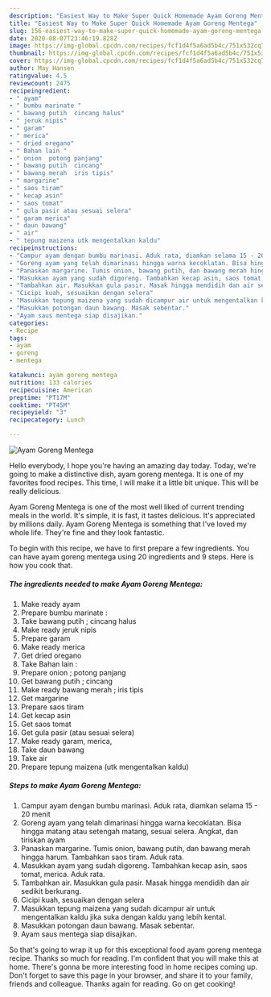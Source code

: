 ```yaml
---
description: "Easiest Way to Make Super Quick Homemade Ayam Goreng Mentega"
title: "Easiest Way to Make Super Quick Homemade Ayam Goreng Mentega"
slug: 156-easiest-way-to-make-super-quick-homemade-ayam-goreng-mentega
date: 2020-08-07T23:46:19.828Z
image: https://img-global.cpcdn.com/recipes/fcf1d4f5a6ad5b4c/751x532cq70/ayam-goreng-mentega-foto-resep-utama.jpg
thumbnail: https://img-global.cpcdn.com/recipes/fcf1d4f5a6ad5b4c/751x532cq70/ayam-goreng-mentega-foto-resep-utama.jpg
cover: https://img-global.cpcdn.com/recipes/fcf1d4f5a6ad5b4c/751x532cq70/ayam-goreng-mentega-foto-resep-utama.jpg
author: May Hansen
ratingvalue: 4.5
reviewcount: 2475
recipeingredient:
- " ayam"
- " bumbu marinate "
- " bawang putih  cincang halus"
- " jeruk nipis"
- " garam"
- " merica"
- " dried oregano"
- " Bahan lain "
- " onion  potong panjang"
- " bawang putih  cincang"
- " bawang merah  iris tipis"
- " margarine"
- " saos tiram"
- " kecap asin"
- " saos tomat"
- " gula pasir atau sesuai selera"
- " garam merica"
- " daun bawang"
- " air"
- " tepung maizena utk mengentalkan kaldu"
recipeinstructions:
- "Campur ayam dengan bumbu marinasi. Aduk rata, diamkan selama 15 - 20 menit"
- "Goreng ayam yang telah dimarinasi hingga warna kecoklatan. Bisa hingga matang atau setengah matang, sesuai selera. Angkat, dan tiriskan ayam"
- "Panaskan margarine. Tumis onion, bawang putih, dan bawang merah hingga harum. Tambahkan saos tiram. Aduk rata."
- "Masukkan ayam yang sudah digoreng. Tambahkan kecap asin, saos tomat, merica. Aduk rata."
- "Tambahkan air. Masukkan gula pasir. Masak hingga mendidih dan air sedikit berkurang."
- "Cicipi kuah, sesuaikan dengan selera"
- "Masukkan tepung maizena yang sudah dicampur air untuk mengentalkan kaldu jika suka dengan kaldu yang lebih kental."
- "Masukkan potongan daun bawang. Masak sebentar."
- "Ayam saus mentega siap disajikan."
categories:
- Recipe
tags:
- ayam
- goreng
- mentega

katakunci: ayam goreng mentega 
nutrition: 133 calories
recipecuisine: American
preptime: "PT17M"
cooktime: "PT45M"
recipeyield: "3"
recipecategory: Lunch

---
```



![Ayam Goreng Mentega](https://img-global.cpcdn.com/recipes/fcf1d4f5a6ad5b4c/751x532cq70/ayam-goreng-mentega-foto-resep-utama.jpg)

Hello everybody, I hope you're having an amazing day today. Today, we're going to make a distinctive dish, ayam goreng mentega. It is one of my favorites food recipes. This time, I will make it a little bit unique. This will be really delicious.

Ayam Goreng Mentega is one of the most well liked of current trending meals in the world. It's simple, it is fast, it tastes delicious. It's appreciated by millions daily. Ayam Goreng Mentega is something that I've loved my whole life. They're fine and they look fantastic.




To begin with this recipe, we have to first prepare a few ingredients. You can have ayam goreng mentega using 20 ingredients and 9 steps. Here is how you cook that.

<!--inarticleads1-->

##### The ingredients needed to make Ayam Goreng Mentega:

1. Make ready  ayam
1. Prepare  bumbu marinate :
1. Take  bawang putih ; cincang halus
1. Make ready  jeruk nipis
1. Prepare  garam
1. Make ready  merica
1. Get  dried oregano
1. Take  Bahan lain :
1. Prepare  onion ; potong panjang
1. Get  bawang putih ; cincang
1. Make ready  bawang merah ; iris tipis
1. Get  margarine
1. Prepare  saos tiram
1. Get  kecap asin
1. Get  saos tomat
1. Get  gula pasir (atau sesuai selera)
1. Make ready  garam, merica,
1. Take  daun bawang
1. Take  air
1. Prepare  tepung maizena (utk mengentalkan kaldu)




<!--inarticleads2-->

##### Steps to make Ayam Goreng Mentega:

1. Campur ayam dengan bumbu marinasi. Aduk rata, diamkan selama 15 - 20 menit
1. Goreng ayam yang telah dimarinasi hingga warna kecoklatan. Bisa hingga matang atau setengah matang, sesuai selera. Angkat, dan tiriskan ayam
1. Panaskan margarine. Tumis onion, bawang putih, dan bawang merah hingga harum. Tambahkan saos tiram. Aduk rata.
1. Masukkan ayam yang sudah digoreng. Tambahkan kecap asin, saos tomat, merica. Aduk rata.
1. Tambahkan air. Masukkan gula pasir. Masak hingga mendidih dan air sedikit berkurang.
1. Cicipi kuah, sesuaikan dengan selera
1. Masukkan tepung maizena yang sudah dicampur air untuk mengentalkan kaldu jika suka dengan kaldu yang lebih kental.
1. Masukkan potongan daun bawang. Masak sebentar.
1. Ayam saus mentega siap disajikan.




So that's going to wrap it up for this exceptional food ayam goreng mentega recipe. Thanks so much for reading. I'm confident that you will make this at home. There's gonna be more interesting food in home recipes coming up. Don't forget to save this page in your browser, and share it to your family, friends and colleague. Thanks again for reading. Go on get cooking!
